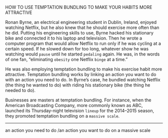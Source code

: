 HOW TO USE TEMPTATION BUNDLING TO MAKE YOUR HABITS MORE ATTRACTIVE

Ronan Byrne, an electrical engineering student in Dublin, Ireland,
enjoyed watching Netflix, but he also knew that he should exercise
more often than he did. Putting his engineering skills to use, Byrne
hacked his stationary bike and connected it to his laptop and
television. Then he wrote a computer program that would allow Netflix
to run only if he was cycling at a certain speed. If he slowed down for
too long, whatever show he was watching would `pause` until he started
`pedaling` again. He was, in the words of one fan, “eliminating `obesity`
one Netflix `binge` at a time.”

He was also employing temptation bundling to make his exercise
habit more attractive. Temptation bundling works by linking an action
you want to do with an action you need to do. In Byrne’s case, he
bundled watching Netflix (the thing he wanted to do) with riding his
stationary bike (the thing he needed to do).

Businesses are masters at temptation bundling. For instance, when
the American Broadcasting Company, more commonly known as ABC,
launched its Thursday-night television `lineup` for the 2014–2015
season, they promoted temptation bundling on a `massive scale`.

---
an action you need to do  /an action you want to do
on a massive scale